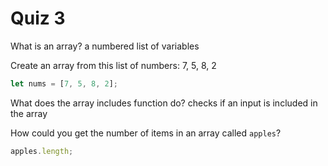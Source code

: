 # Quiz 3

What is an array?
a numbered list of variables

Create an array from this list of numbers: 7, 5, 8, 2

```js
let nums = [7, 5, 8, 2];
```

What does the array includes function do?
checks if an input is included in the array

How could you get the number of items in an array called `apples`?

```js
apples.length;
```
